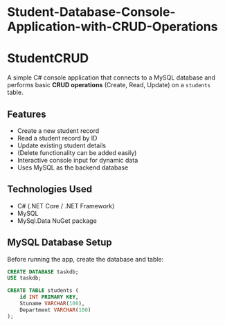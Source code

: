 # Student-Database-Console-Application-with-CRUD-Operations

# StudentCRUD

A simple C# console application that connects to a MySQL database and performs basic **CRUD operations** (Create, Read, Update) on a `students` table.

##  Features

- Create a new student record
- Read a student record by ID
- Update existing student details
- (Delete functionality can be added easily)
- Interactive console input for dynamic data
- Uses MySQL as the backend database


##  Technologies Used

- C# (.NET Core / .NET Framework)
- MySQL
- MySql.Data NuGet package


##  MySQL Database Setup

Before running the app, create the database and table:

```sql
CREATE DATABASE taskdb;
USE taskdb;

CREATE TABLE students (
    id INT PRIMARY KEY,
    Stuname VARCHAR(100),
    Department VARCHAR(100)
);
